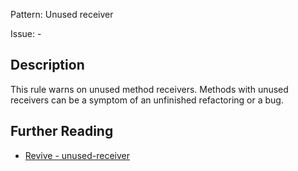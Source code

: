 Pattern: Unused receiver

Issue: -

## Description

This rule warns on unused method receivers. Methods with unused receivers can be a symptom of an unfinished refactoring or a bug.

## Further Reading

* [Revive - unused-receiver](https://revive.run/r#unused-receiver)